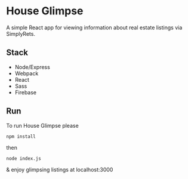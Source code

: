# House Glimpse
A simple React app for viewing information about real estate listings via SimplyRets.

## Stack
- Node/Express
- Webpack
- React
- Sass
- Firebase

## Run
To run House Glimpse please

```
npm install
```
then
```
node index.js
```
& enjoy glimpsing listings at localhost:3000
